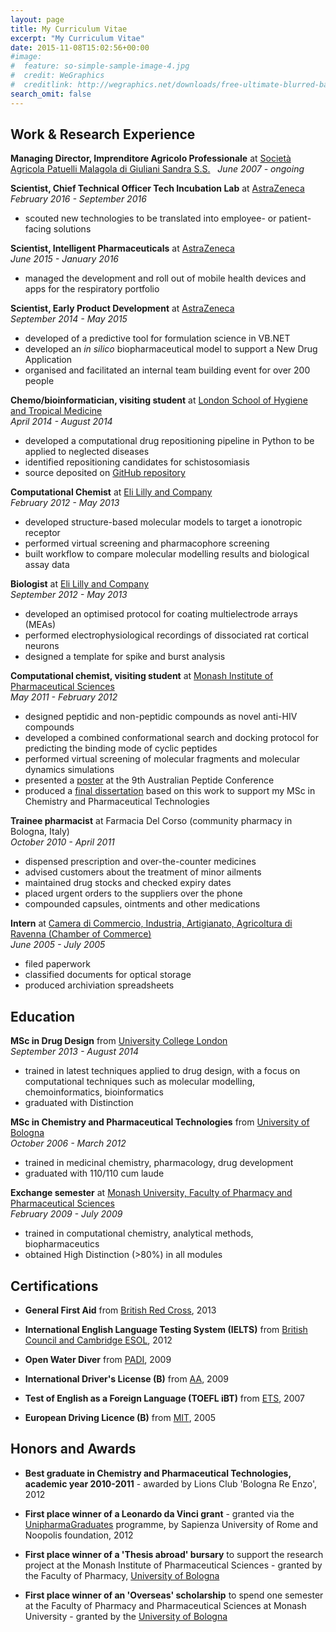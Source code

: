 ```yaml
---
layout: page
title: My Curriculum Vitae
excerpt: "My Curriculum Vitae"
date: 2015-11-08T15:02:56+00:00
#image:
#  feature: so-simple-sample-image-4.jpg
#  credit: WeGraphics
#  creditlink: http://wegraphics.net/downloads/free-ultimate-blurred-background-pack/
search_omit: false
---
```


## Work & Research Experience  

**Managing Director, Imprenditore Agricolo Professionale** at [Società Agricola Patuelli Malagola di Giuliani Sandra S.S.](http://www.aapatuellimalagola.com)   
*June 2007 - ongoing*  


**Scientist, Chief Technical Officer Tech Incubation Lab** at [AstraZeneca](htttp://www.astrazeneca.co.uk)  
*February 2016 - September 2016*  

* scouted new technologies to be translated into employee- or patient-facing solutions

**Scientist, Intelligent Pharmaceuticals** at [AstraZeneca](htttp://www.astrazeneca.co.uk)  
*June 2015 - January 2016*  

* managed the development and roll out of mobile health devices and apps for the respiratory portfolio  


**Scientist, Early Product Development** at [AstraZeneca](htttp://www.astrazeneca.co.uk)  
*September 2014 - May 2015*  

* developed of a predictive tool for formulation science in VB.NET  
* developed an *in silico* biopharmaceutical model to support a New Drug Application  
* organised and facilitated an internal team building event for over 200 people  


**Chemo/bioinformatician, visiting student** at [London School of Hygiene and Tropical Medicine](http://www.lshtm.ac.uk/)  
*April 2014 - August 2014*  

* developed a computational drug repositioning pipeline in Python to be applied to neglected diseases  
* identified repositioning candidates for schistosomiasis  
* source deposited on [GitHub repository](https://github.com/sandygiuliani/drug_repo)  


**Computational Chemist** at [Eli Lilly and Company](htttp://www.lilly.co.uk)    
*February 2012 - May 2013*  

* developed structure-based molecular models to target a ionotropic receptor  
* performed virtual screening and pharmacophore screening  
* built workflow to compare molecular modelling results and biological assay data  


**Biologist** at [Eli Lilly and Company](htttp://www.lilly.co.uk)    
*September 2012 - May 2013*  

* developed an optimised protocol for coating multielectrode arrays (MEAs)  
* performed electrophysiological recordings of dissociated rat cortical neurons  
* designed a template for spike and burst analysis  

**Computational chemist, visiting student** at [Monash Institute of Pharmaceutical Sciences](http://www.monash.edu/pharm/research/centres-institutes/pharmaceutical-sciences)    
*May 2011 - February 2012*  

* designed peptidic and non-peptidic compounds as novel anti-HIV compounds  
* developed a combined conformational search and docking protocol for predicting the binding mode of cyclic peptides  
* performed virtual screening of molecular fragments and molecular dynamics simulations  
* presented a [poster](http://dx.doi.org/10.6084/m9.figshare.1082420
) at the 9th Australian Peptide Conference  
* produced a [final dissertation](http://dx.doi.org/10.6084/m9.figshare.963586) based on this work to support my MSc in Chemistry and Pharmaceutical Technologies  


**Trainee pharmacist** at Farmacia Del Corso (community pharmacy in Bologna, Italy)    
*October 2010 - April 2011*  

* dispensed prescription and over-the-counter medicines  
* advised customers about the treatment of minor ailments  
* maintained drug stocks and checked expiry dates  
* placed urgent orders to the suppliers over the phone  
* compounded capsules, ointments and other medications  


**Intern** at [Camera di Commercio, Industria, Artigianato, Agricoltura di Ravenna (Chamber of Commerce)](http://www.ra.camcom.gov.it/)      
*June 2005 - July 2005*  

* filed paperwork  
* classified documents for optical storage  
* produced archiviation spreadsheets  




## Education  

**MSc in Drug Design** from [University College London](htttp://www.ucl.ac.uk)  
*September 2013 - August 2014*  

* trained in latest techniques applied to drug design, with a focus on computational techniques such as molecular modelling, chemoinformatics, bioinformatics  
* graduated with Distinction  


**MSc in Chemistry and Pharmaceutical Technologies** from [University of Bologna](htttp://www.unibo.it)  
*October 2006 - March 2012*  

* trained in medicinal chemistry, pharmacology, drug development  
* graduated with 110/110 cum laude  

**Exchange semester** at [Monash University, Faculty of Pharmacy and Pharmaceutical Sciences](https://www.monash.edu/pharm)  
*February 2009 - July 2009*  

* trained in computational chemistry, analytical methods, biopharmaceutics  
* obtained High Distinction (>80%) in all modules  




## Certifications  

* **General First Aid** from [British Red Cross](http://www.redcrossfirstaidtraining.co.uk/), 2013

* **International English Language Testing System (IELTS)** from [British Council and Cambridge ESOL](http://www.ielts.org/), 2012

* **Open Water Diver** from [PADI](http://www.padi.com/), 2009

* **International Driver's License (B)** from [AA](http://www.theaa.com/), 2009

* **Test of English as a Foreign Language (TOEFL iBT)** from [ETS](http://www.ets.org/toefl), 2007

* **European Driving Licence (B)** from [MIT](http://www.mit.gov.it/), 2005  



## Honors and Awards  

* **Best graduate in Chemistry and Pharmaceutical Technologies, academic year 2010-2011** - awarded by Lions Club 'Bologna Re Enzo', 2012  

* **First place winner of a Leonardo da Vinci grant** - granted via the [UnipharmaGraduates](http://www.unipharmagraduates.it/) programme, by Sapienza University of Rome and Noopolis foundation, 2012 


* **First place winner of a 'Thesis abroad' bursary** to support the research project at the Monash Institute of Pharmaceutical Sciences - granted by the Faculty of Pharmacy, [University of Bologna](htttp://www.unibo.it)  

* **First place winner of an 'Overseas' scholarship** to spend one semester at the Faculty of Pharmacy and Pharmaceutical Sciences at Monash University - granted by the [University of Bologna](htttp://www.unibo.it)  
